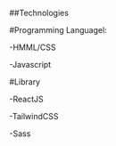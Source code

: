 ##Technologies

#Programming Languagel:

-HMML/CSS

-Javascript

#Library

-ReactJS

-TailwindCSS

-Sass
